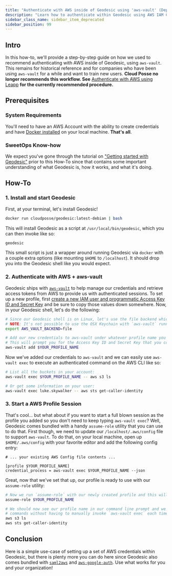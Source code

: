 ```yaml
---
title: "Authenticate with AWS inside of Geodesic using 'aws-vault' (Deprecated)"
description: "Learn how to authenticate within Geodesic using AWS IAM Credentials and `aws-vault`."
sidebar_class_name: sidebar_item_deprecated
sidebar_position: 99
---
```


## Intro

In this how-to, we'll provide a step-by-step guide on 
how we used to recommend authenticating with AWS inside of Geodesic, using `aws-vault`.
This remains for historical reference and for companies who have been using
`aws-vault` for a while and want to train new users. **Cloud Posse no longer
recommends this workflow. See** [Authenticate with AWS using Leapp](/howto/geodesic/authenticate-with-leapp.md) **for the currently recommended procedure.**

## Prerequisites

### System Requirements

You'll need to have an AWS Account with the ability to create credentials and have [Docker installed](https://docs.docker.com/get-docker/) on your local machine. **That's all**.

### SweetOps Know-how

We expect you've gone through the tutorial on ["Getting started with Geodesic"](/tutorials/geodesic-getting-started.md) prior to this How-To since that contains some important understanding of what Geodesic is, how it works, and what it's doing.

## How-To

### 1. Install and start Geodesic

First, at your terminal, let's install Geodesic!

```bash
docker run cloudposse/geodesic:latest-debian | bash
```

This will install Geodesic as a script at `/usr/local/bin/geodesic`, which you can then invoke like so:

```bash
geodesic
```

This small script is just a wrapper around running Geodesic via `docker` with a couple extra options (like mounting `$HOME` to `/localhost`). It should drop you into the Geodesic shell like you would expect.


### 2. Authenticate with AWS + aws-vault

Geodesic ships with [`aws-vault`](/reference/tools.mdx#aws-vault) to help manage our credentials and retrieve access tokens from AWS to provide us with authenticated sessions. To set up a new profile, first [create a new IAM user and programmatic Access Key ID and Secret Key](https://docs.aws.amazon.com/IAM/latest/UserGuide/id_users_create.html#id_users_create_console) and be sure to copy those values down somewhere. Now, in your Geodesic shell, let's do the following:

```bash
# Since our Geodesic shell is on Linux, let's use the file backend which Linux supports.
# NOTE: It's not possible to use the OSX Keychain with `aws-vault` running inside of a Docker container.
export AWS_VAULT_BACKEND=file

# Add our new credentials to aws-vault under whatever profile name you would like. i.e. replace $YOUR_PROFILE_NAME
# This will prompt you for the Access Key ID and Secret Key that you copied down earlier, which you should input.
aws-vault add $YOUR_PROFILE_NAME
```

Now we've added our credentials to `aws-vault` and we can easily use `aws-vault exec` to execute an authenticated command on the AWS CLI like so:

```bash
# List all the buckets in your account:
aws-vault exec $YOUR_PROFILE_NAME -- aws s3 ls

# Or get some information on your user:
aws-vault exec luke.skywalker -- aws sts get-caller-identity
```

### 3. Start a AWS Profile Session

That's cool... but what about if you want to start a full blown session as the profile you added so you don't need to keep typing `aws-vault exec`? Well, Geodesic comes bundled with a handy `assume-role` utility that you can use to do that. First though, we need to update our `/localhost/.aws/config` file to support `aws-vault`. To do that, on your local machine, open up `$HOME/.aws/config` with your favorite editor and add the following config entry:

```properties
# ... your existing AWS Config file contents ...

[profile $YOUR_PROFILE_NAME]
credential_process = aws-vault exec $YOUR_PROFILE_NAME --json
```

Great, now that we've set that up, our profile is ready to use with our `assume-role` utility:

```bash
# Now we run `assume-role` with our newly created profile and this will start a new shell session which is authenticated as that profile for us.
assume-role $YOUR_PROFILE_NAME

# We should now see our profile name in our command line prompt and we can now run our AWS CLI
# commands without having to manually invoke `aws-vault exec` each time
aws s3 ls
aws sts get-caller-identity
```

## Conclusion

Here is a simple use-case of setting up a set of AWS credentials within Geodesic, but there is plenty more you can do here since Geodesic also comes bundled with [`saml2aws`](https://github.com/Versent/saml2aws) and [`aws-google-auth`](https://github.com/cevoaustralia/aws-google-auth). Use what works for you and your organization!
